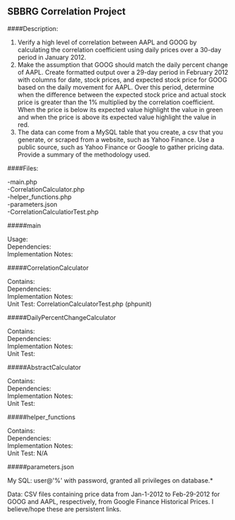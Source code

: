 ## SBBRG Correlation Project

####Description:  
1. Verify a high level of correlation between AAPL and GOOG by calculating the correlation coefficient using daily prices over a 30-day period in January 2012.  
2. Make the assumption that GOOG should match the daily percent change of AAPL.  Create formatted output over a 29-day period in February 2012 with columns for date, stock prices, and expected stock price for GOOG based on the daily movement for AAPL.  Over this period, determine when the difference between the expected stock price and actual stock price is greater than the 1% multiplied by the correlation coefficient.  When the price is below its expected value highlight the value in green and when the price is above its expected value highlight the value in red.  
3. The data can come from a MySQL table that you create, a csv that you generate, or scraped from a website, such as Yahoo Finance. Use a public source, such as Yahoo Finance or Google to gather pricing data.  Provide a summary of the methodology used.  


####Files:

-main.php  
-CorrelationCalculator.php  
-helper_functions.php  
-parameters.json  
-CorrelationCalculatiorTest.php  

#####main

Usage:  
Dependencies:  
Implementation Notes:  

#####CorrelationCalculator

Contains:  
Dependencies:  
Implementation Notes:  
Unit Test: CorrelationCalculatorTest.php (phpunit)  

#####DailyPercentChangeCalculator

Contains:  
Dependencies:  
Implementation Notes:  
Unit Test:  

#####AbstractCalculator

Contains:  
Dependencies:  
Implementation Notes:  
Unit Test:  

#####helper_functions

Contains:  
Dependencies:  
Implementation Notes:  
Unit Test: N/A  

#####parameters.json

My SQL: user@'%' with password, granted all privileges on database.*   

Data: CSV files containing price data from Jan-1-2012 to Feb-29-2012 for GOOG and AAPL, respectively, from Google Finance Historical Prices. I believe/hope these are persistent links.  
